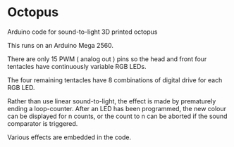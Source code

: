 # Octopus
Arduino code for sound-to-light 3D printed octopus

This runs on an Arduino Mega 2560.

There are only 15 PWM ( analog out ) pins so the head and front four tentacles have continuously variable RGB LEDs.

The four remaining tentacles have 8 combinations of digital drive for each RGB LED.

Rather than use linear sound-to-light, the effect is made by prematurely ending a loop-counter. After an LED has been programmed, the new colour can be displayed for n counts, or the count to n can be aborted if the sound comparator is triggered.

Various effects are embedded in the code. 

